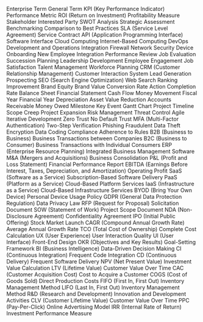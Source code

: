 Enterprise Term	General Term
KPI (Key Performance Indicator)	Performance Metric
ROI (Return on Investment)	Profitability Measure
Stakeholder	Interested Party
SWOT Analysis	Strategic Assessment
Benchmarking	Comparison to Best Practices
SLA (Service Level Agreement)	Service Contract
API (Application Programming Interface)	Software Interface
Cloud Computing	Internet-Based Computing
DevOps	Development and Operations Integration
Firewall	Network Security Device
Onboarding	New Employee Integration
Performance Review	Job Evaluation
Succession Planning	Leadership Development
Employee Engagement	Job Satisfaction
Talent Management	Workforce Planning
CRM (Customer Relationship Management)	Customer Interaction System
Lead Generation	Prospecting
SEO (Search Engine Optimization)	Web Search Ranking Improvement
Brand Equity	Brand Value
Conversion Rate	Action Completion Rate
Balance Sheet	Financial Statement
Cash Flow	Money Movement
Fiscal Year	Financial Year
Depreciation	Asset Value Reduction
Accounts Receivable	Money Owed
Milestone	Key Event
Gantt Chart	Project Timeline
Scope Creep	Project Expansion
Risk Management	Threat Control
Agile	Iterative Development
Zero Trust	No Default Trust
MFA (Multi-Factor Authentication)	Two-Step Verification
Phishing	Fraudulent Data Theft
Encryption	Data Coding
Compliance	Adherence to Rules
B2B (Business to Business)	Business Transactions between Companies
B2C (Business to Consumer)	Business Transactions with Individual Consumers
ERP (Enterprise Resource Planning)	Integrated Business Management Software
M&A (Mergers and Acquisitions)	Business Consolidation
P&L (Profit and Loss Statement)	Financial Performance Report
EBITDA (Earnings Before Interest, Taxes, Depreciation, and Amortization)	Operating Profit
SaaS (Software as a Service)	Subscription-Based Software Delivery
PaaS (Platform as a Service)	Cloud-Based Platform Services
IaaS (Infrastructure as a Service)	Cloud-Based Infrastructure Services
BYOD (Bring Your Own Device)	Personal Device Usage Policy
GDPR (General Data Protection Regulation)	Data Privacy Law
RFP (Request for Proposal)	Solicitation Document
SOW (Statement of Work)	Project Scope Document
NDA (Non-Disclosure Agreement)	Confidentiality Agreement
IPO (Initial Public Offering)	Stock Market Launch
CAGR (Compound Annual Growth Rate)	Average Annual Growth Rate
TCO (Total Cost of Ownership)	Complete Cost Calculation
UX (User Experience)	User Interaction Quality
UI (User Interface)	Front-End Design
OKR (Objectives and Key Results)	Goal-Setting Framework
BI (Business Intelligence)	Data-Driven Decision Making
CI (Continuous Integration)	Frequent Code Integration
CD (Continuous Delivery)	Frequent Software Delivery
NPV (Net Present Value)	Investment Value Calculation
LTV (Lifetime Value)	Customer Value Over Time
CAC (Customer Acquisition Cost)	Cost to Acquire a Customer
COGS (Cost of Goods Sold)	Direct Production Costs
FIFO (First In, First Out)	Inventory Management Method
LIFO (Last In, First Out)	Inventory Management Method
R&D (Research and Development)	Innovation and Development Activities
CLV (Customer Lifetime Value)	Customer Value Over Time
PPC (Pay-Per-Click)	Online Advertising Model
IRR (Internal Rate of Return)	Investment Performance Measure
